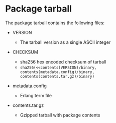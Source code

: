 # Package tarball

The package tarball contains the following files:

  * VERSION
    - The tarball version as a single ASCII integer
 
  * CHECKSUM
    - sha256 hex encoded checksum of tarball
    - `sha256(<<contents(VERSION)/binary, contents(metadata.config)/binary, contents(contents.tar.gz)/binary)`
 
  * metadata.config
    - Erlang term file
 
  * contents.tar.gz
    - Gzipped tarball with package contents
